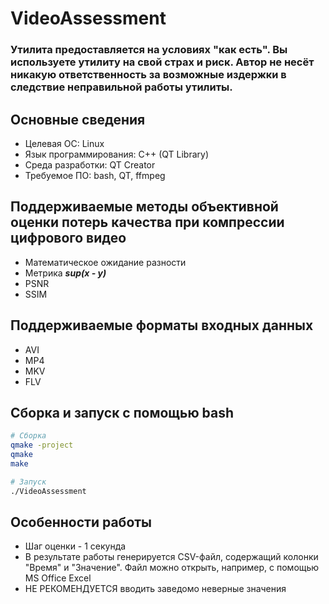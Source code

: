 # VideoAssessment
### Утилита предоставляется на условиях "как есть". Вы используете утилиту на свой страх и риск. Автор не несёт никакую ответственность за возможные издержки в следствие неправильной работы утилиты.

## Основные сведения
* Целевая ОС: Linux
* Язык программирования: C++ (QT Library)
* Среда разработки: QT Creator
* Требуемое ПО: bash, QT, ffmpeg

## Поддерживаемые методы объективной оценки потерь качества при компрессии цифрового видео
* Математическое ожидание разности
* Метрика ***sup(x - y)***
* PSNR
* SSIM

## Поддерживаемые форматы входных данных
* AVI
* MP4
* MKV
* FLV

## Сборка и запуск с помощью bash
```bash
# Сборка
qmake -project
qmake
make

# Запуск
./VideoAssessment
```

## Особенности работы
* Шаг оценки - 1 секунда
* В результате работы генерируется CSV-файл, содержащий колонки "Время" и "Значение". Файл можно открыть, например, с помощью MS Office Excel
* НЕ РЕКОМЕНДУЕТСЯ вводить заведомо неверные значения

